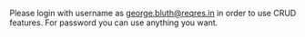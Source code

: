 Please login with username as george.bluth@reqres.in in order to use CRUD features. For password you can use anything you want.  
